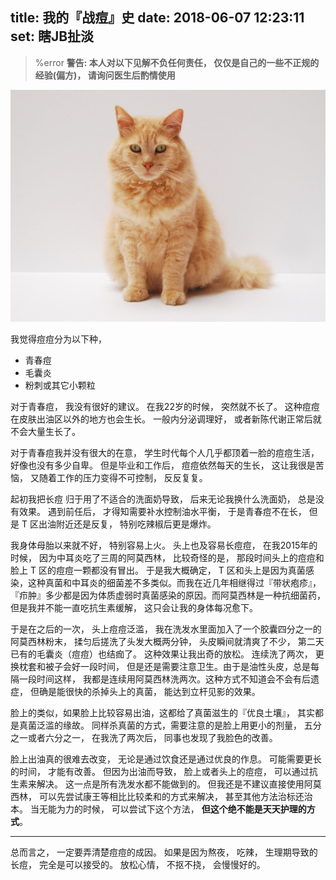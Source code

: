 title: 我的『战痘』史
date: 2018-06-07 12:23:11
set: 瞎JB扯淡
---

> %error **<i class="exclamation triangle red icon"></i><span class="red text">警告</span>: 本人对以下见解不负任何责任， 仅仅是自己的一些不正规的经验(偏方)， 请询问医生后酌情使用**


![橘猫](/uploads/images/orange-cat.jpeg "cover")


我觉得痘痘分为以下种， 


- 青春痘
- 毛囊炎
- 粉刺或其它小颗粒


对于青春痘， 我没有很好的建议。 在我22岁的时候， 突然就不长了。 这种痘痘在皮肤出油区以外的地方也会生长。 一般内分泌调理好， 或者新陈代谢正常后就不会大量生长了。


对于青春痘我并没有很大的在意， 学生时代每个人几乎都顶着一脸的痘痘生活， 好像也没有多少自卑。 但是毕业和工作后， 痘痘依然每天的生长， 这让我很是苦恼， 又随着工作的压力变得不可控制， 反反复复。


起初我把长痘 归于用了不适合的洗面奶导致， 后来无论我换什么洗面奶， 总是没有效果。 遇到前任后， 才得知需要补水控制油水平衡， 于是青春痘不在长， 但是 T 区出油附近还是反复， 特别吃辣椒后更是爆炸。 


我身体母胎以来就不好， 特别容易上火。 头上也及容易长痘痘， 在我2015年的时候， 因为中耳炎吃了三周的阿莫西林，  比较奇怪的是， 那段时间头上的痘痘和脸上 T 区的痘痘一颗都没有冒出。 于是我大概确定， T 区和头上是因为真菌感染，这种真菌和中耳炎的细菌差不多类似。而我在近几年相继得过『带状疱疹』，『疖肿』多少都是因为体质虚弱时真菌感染的原因。而阿莫西林是一种抗细菌药，但是我并不能一直吃抗生素缓解， 这只会让我的身体每况愈下。 


于是在之后的一次， 头上痘痘泛滥， 我在洗发水里面加入了一个胶囊四分之一的阿莫西林粉末， 揉匀后搓洗了头发大概两分钟， 头皮瞬间就清爽了不少， 第二天已有的毛囊炎（痘痘）也结痂了。 这种效果让我出奇的放松。 连续洗了两次， 更换枕套和被子会好一段时间， 但是还是需要注意卫生。由于是油性头皮，总是每隔一段时间这样， 我都是连续用阿莫西林洗两次。这种方式不知道会不会有后遗症， 但确是能很快的杀掉头上的真菌， 能达到立杆见影的效果。

脸上的类似，如果脸上比较容易出油，这都给了真菌滋生的『优良土壤』， 其实都是真菌泛滥的缘故。 同样杀真菌的方式，需要注意的是脸上用更小的剂量， 五分之一或者六分之一， 在我洗了两次后， 同事也发现了我脸色的改善。


脸上出油真的很难去改变， 无论是通过饮食还是通过优良的作息。 可能需要更长的时间， 才能有改善。 但因为出油而导致， 脸上或者头上的痘痘， 可以通过抗生素来解决。 这一点是所有洗发水都不能做到的。 但我还是不建议直接使用阿莫西林， 可以先尝试康王等相比比较柔和的方式来解决， 甚至其他方法治标还治本。 当无能为力的时候， 可以尝试下这个方法， **但这个绝不能是天天护理的方式**。 

<hr>

总而言之， 一定要弄清楚痘痘的成因。 如果是因为熬夜， 吃辣， 生理期导致的长痘， 完全是可以接受的。 放松心情， 不抠不挠， 会慢慢好的。
